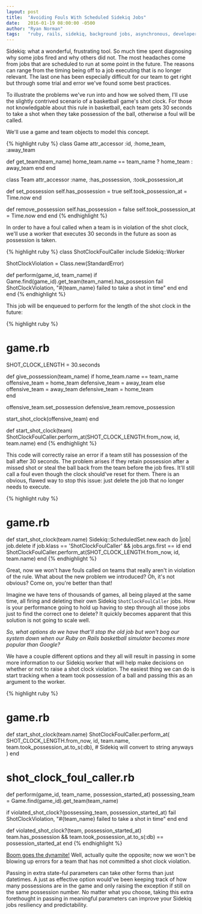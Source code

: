 ```yaml
---
layout: post
title:  "Avoiding Fouls With Scheduled Sidekiq Jobs"
date:   2016-01-19 08:00:00 -0500
author: "Ryan Norman"
tags:   "ruby, rails, sidekiq, background jobs, asynchronous, developer, programming, coding"
---
```

Sidekiq: what a wonderful, frustrating tool. So much time spent diagnosing why some jobs fired and why others did not. The most headaches come from jobs that are scheduled to run at some point in the future. The reasons can range from the timing being off to a job executing that is no longer relevant. The last one has been especially difficult for our team to get right but through some trial and error we've found some best practices.

To illustrate the problems we've run into and how we solved them, I'll use the slightly contrived scenario of a basketball game's shot clock. For those not knowledgable about this rule in basketball, each team gets 30 seconds to take a shot when they take possession of the ball, otherwise a foul will be called.

We'll use a game and team objects to model this concept.

{% highlight ruby %}
class Game
  attr_accessor :id, :home_team, :away_team

  def get_team(team_name)
    home_team.name == team_name ? home_team : away_team
  end
end

class Team
  attr_accessor :name, :has_possession, :took_possession_at

  def set_possession
    self.has_possession     = true
    self.took_possession_at = Time.now
  end

  def remove_possession
    self.has_possession     = false
    self.took_possession_at = Time.now
  end
end
{% endhighlight %}

In order to have a foul called when a team is in violation of the shot clock, we'll use a worker that executes 30 seconds in the future as soon as possession is taken.

{% highlight ruby %}
class ShotClockFoulCaller
  include Sidekiq::Worker

  ShotClockViolation = Class.new(StandardError)

  def perform(game_id, team_name)
    if Game.find(game_id).get_team(team_name).has_possession
      fail ShotClockViolation, "#{team_name} failed to take a shot in time"
    end
  end
end
{% endhighlight %}

This job will be enqueued to perform for the length of the shot clock in the future:

{% highlight ruby %}
# game.rb
SHOT_CLOCK_LENGTH = 30.seconds

def give_possession(team_name)
  if home_team.name == team_name
    offensive_team = home_team
    defensive_team = away_team
  else
    offensive_team = away_team
    defensive_team = home_team    
  end

  offensive_team.set_possession
  defensive_team.remove_possession

  start_shot_clock(offensive_team)
end

def start_shot_clock(team)
  ShotClockFoulCaller.perform_at(SHOT_CLOCK_LENGTH.from_now, id, team.name)
end
{% endhighlight %}

This code will correctly raise an error if a team still has possession of the ball after 30 seconds. The problem arises if they retain possession after a missed shot or steal the ball back from the team before the job fires. It'll still call a foul even though the clock should've reset for them. There is an obvious, flawed way to stop this issue: just delete the job that no longer needs to execute.

{% highlight ruby %}
# game.rb
def start_shot_clock(team.name)
  Sidekiq::ScheduledSet.new.each do |job|
    job.delete if job.klass == 'ShotClockFoulCaller' && jobs.args.first == id
  end
  ShotClockFoulCaller.perform_at(SHOT_CLOCK_LENGTH.from_now, id, team.name)
end
{% endhighlight %}

Great, now we won't have fouls called on teams that really aren't in violation of the rule. What about the new problem we introduced? Oh, it's not obvious? Come on, you're better than that!

Imagine we have tens of thousands of games, all being played at the same time, all firing and deleting their own Sidekiq `ShotClockFoulCaller` jobs. How is your performance going to hold up having to step through all those jobs just to find the correct one to delete? It quickly becomes apparent that this solution is not going to scale well.

*So, what options do we have that'll stop the old job but won't bog our system down when our Ruby on Rails basketball simulator becomes more popular than Google?*

We have a couple different options and they all will result in passing in some more information to our Sidekiq worker that will help make decisions on whether or not to raise a shot clock violation. The easiest thing we can do is start tracking when a team took possession of a ball and passing this as an argument to the worker.

{% highlight ruby %}
# game.rb
def start_shot_clock(team.name)
  ShotClockFoulCaller.perform_at(
    SHOT_CLOCK_LENGTH.from_now,
    id,
    team.name,
    team.took_possession_at.to_s(:db), # Sidekiq will convert to string anyways
  )
end

# shot_clock_foul_caller.rb
def perform(game_id, team_name, possession_started_at)
  possessing_team = Game.find(game_id).get_team(team_name)

  if violated_shot_clock?(possessing_team, possession_started_at)
    fail ShotClockViolation, "#{team_name} failed to take a shot in time"
  end
end

def violated_shot_clock?(team, possession_started_at)
  team.has_possession &&
  team.took_possession_at.to_s(:db) == possession_started_at
end
{% endhighlight %}

[Boom goes the dynamite!](https://www.youtube.com/watch?v=m_djk1RQ2Ew) Well, actually quite the opposite; now we won't be blowing up errors for a team that has not committed a shot clock violation.

Passing in extra state-ful parameters can take other forms than just datetimes. A just as effective option would've been keeping track of how many possessions are in the game and only raising the exception if still on the same possession number. No matter what you choose, taking this extra forethought in passing in meaningful parameters can improve your Sidekiq jobs resiliency and predictability.
